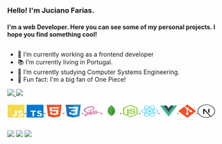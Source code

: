 ### Hello! I'm Juciano Farias.

#### I'm a web Developer. Here you can see some of my personal projects. I hope you find something cool! 

##

- 🔭 I’m currently working as a frontend developer
- 📚 I’m currently living in Portugal.
- 🌱 I’m currently studying Computer Systems Engineering.
- 👒 Fun fact: I'm a big fan of One Piece!

 <div style="display: inline-block">
  <a href="https://github.com/juciano-farias">
  <img height="180em" src="https://github-readme-stats.vercel.app/api?username=juciano-farias&show_icons=true&theme=vue-dark&include_all_commits=true&count_private=true"/>
  <img height="180em" src="https://github-readme-stats.vercel.app/api/top-langs/?username=juciano-farias&layout=compact&langs_count=7&theme=vue-dark"/>
</div>
  
  <div style="display: inline_block"><br>
  <img align="center" alt="Juciano-Js" height="30" width="40" src="https://raw.githubusercontent.com/devicons/devicon/master/icons/javascript/javascript-plain.svg">
   <img align="center" alt="Juciano-Ts" height="30" width="40" src="https://raw.githubusercontent.com/devicons/devicon/master/icons/typescript/typescript-original.svg">
  <img align="center" alt="Juciano-HTML" height="30" width="40" src="https://raw.githubusercontent.com/devicons/devicon/master/icons/html5/html5-original.svg">
  <img align="center" alt="Juciano-CSS" height="30" width="40" src="https://raw.githubusercontent.com/devicons/devicon/master/icons/css3/css3-original.svg">
  <img align="center" alt="Juciano-SASS" height="30" width="40" src="https://raw.githubusercontent.com/devicons/devicon/master/icons/sass/sass-original.svg">
  <img align="center" alt="Juciano-MongoDB" height="30" width="40" src="https://raw.githubusercontent.com/devicons/devicon/master/icons/mongodb/mongodb-original.svg">
  <img align="center" alt="Juciano-NodeJs" height="30" width="40" src="https://raw.githubusercontent.com/devicons/devicon/master/icons/nodejs/nodejs-original.svg">
  <img align="center" alt="Juciano-Reactjs" height="30" width="40" src="https://raw.githubusercontent.com/devicons/devicon/master/icons/react/react-original.svg">
   <img align="center" alt="Juciano-Reactjs" height="30" width="40" src="https://raw.githubusercontent.com/devicons/devicon/master/icons/vuejs/vuejs-original.svg">
  <img align="center" alt="Juciano-git" height="30" width="40" src="https://raw.githubusercontent.com/devicons/devicon/master/icons/git/git-original.svg">
  <img align="center" alt="Juciano-next" height="30" width="40" src="https://raw.githubusercontent.com/devicons/devicon/master/icons/nextjs/nextjs-line.svg">
</div>

    
##
 
<div> 
  <a href = "mailto:jucianogfjr@gmail.com"><img src="https://img.shields.io/badge/Gmail-D14836?style=for-the-badge&logo=gmail&logoColor=white" target="_blank"></a>
  <a href="https://www.linkedin.com/in/jucianogf/" target="_blank"><img src="https://img.shields.io/badge/-LinkedIn-%230077B5?style=for-the-badge&logo=linkedin&logoColor=white" target="_blank"></a> 
   <a href="https://www.instagram.com/juciano_gomes/" target="_blank"><img src="https://img.shields.io/badge/-Instagram-%23E4405F?style=for-the-badge&logo=instagram&logoColor=white" target="_blank"></a>
</div>
    
    
